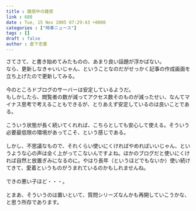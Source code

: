 ```yaml
---
title : 雑感中の雑感
link : 688
date : Tue, 15 Nov 2005 07:29:43 +0000
categories : ["時事ニュース"]
tags : []
draft : false
author : 倉下忠憲
---
```


さてさて、と書き始めてみたものの、あまり良い話題が浮かばない。<BR>なら、更新しなきゃいいじゃん、ということなのだがせっかく記事の作成画面を立ち上げたので更新してみる。<BR><BR>今のところドブログのサーバーは安定しているようだ。<BR>もしかしたら、閲覧者の数が減ってアクセス数そのものが減ったせい、なんてマイナス思考で考えることもできるが、とりあえず安定しているのは良いことである。<BR><BR>こういう状態が長く続いてくれれば、こちらとしても安心して使える。そういう必要最低限の環境があってこそ、という感じである。<BR><BR>しかし、不思議なもので、それくらい使いにくければやめればいいじゃん、というような心の声は全く上がってこないんですよね。ほかのブログだと使いにくければ自然と放置ぎみになるのに。やはり長年（というほどでもないか）使い続けてきて、愛着というものがうまれているのかもしれませんね。<BR><BR>できの悪い子ほど・・・。<BR><BR>とまあ、そういうのは置いといて、質問シリーズなんかも再開していこうかな、と思う所存であります。<br><br>
